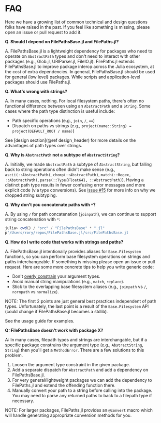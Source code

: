 # FAQ

Here we have a growing list of common technical and design questions folks have raised in the past.
If you feel like something is missing, please open an issue or pull request to add it.

**Q. Should I depend on FilePathsBase.jl and FilePaths.jl?**

A. FilePathsBase.jl is a lightweight dependency for packages who need to operate on `AbstractPath` types and don't need to interact with other packages (e.g., Glob.jl, URIParser.jl, FileIO.jl).
FilePaths.jl extends FilePathsBase.jl to improve package interop across the Julia ecosystem, at the cost of extra dependencies.
In general, FilePathsBase.jl should be used for general (low level) packages. While scripts and application-level packages should use FilePaths.jl.

**Q. What's wrong with strings?**

A. In many cases, nothing.
For local filesystem paths, there's often no functional difference between using an `AbstractPath` and a `String`.
Some cases where the path type distinction is useful include:

- Path specific operations (e.g., `join`, `/`, `==`)
- Dispatch on paths vs strings (e.g., `project(name::String) = project(DEFAULT_ROOT / name)`)

See [design section](@ref design_header) for more details on the advantages of path types over strings.

**Q. Why is `AbstractPath` not a subtype of `AbstractString`?**

A. Initially, we made `AbstractPath` a subtype of `AbstractString`, but falling back to string operations often didn't make sense (e.g., `ascii(::AbstractPath)`, `chomp(::AbstractPath)`, `match(::Regex, ::AbstractPath)`, `parse(::Type{Float64}, ::AbstractPath)`).
Having a distinct path type results in fewer confusing error messages and more explicit code (via type conversions). See [issue #15](https://github.com/rofinn/FilePathsBase.jl/issues/15) for more info on why we dropped string subtyping.

**Q. Why don't you concatenate paths with `*`?**

A. By using `/` for path concatenation (`joinpath`), we can continue to support string concatenation with `*`:

```julia
julia> cwd() / "src" / "FilePathsBase" * ".jl"
p"/Users/rory/repos/FilePathsBase.jl/src/FilePathsBase.jl
```

**Q. How do I write code that works with strings and paths?**

A. FilePathsBase.jl intentionally provides aliases for `Base.Filesystem` functions, so you can perform base filesystem operations on strings and paths interchangeable.
If something is missing please open an issue or pull request.
Here are some more concrete tips to help you write generic code:
- Don't [overly constrain](https://white.ucc.asn.au/2020/04/19/Julia-Antipatterns.html#over-constraining-argument-types) your argument types.
- Avoid manual string manipulations (e.g., `match`, `replace`).
- Stick to the overlapping base filesystem aliases (e.g., `joinpath` vs `/`, `normpath` vs `normalize`).

NOTE: The first 2 points are just general best practices independent of path types.
Unfortunately, the last point is a result of the `Base.Filesystem` API (could change if FilePathsBase.jl becomes a stdlib).

See the usage guide for examples.

**Q: FilePathsBase doesn't work with package X?**

A: In many cases, filepath types and strings are interchangable, but if a specific package constrains the argument type (e.g., `AbstractString`, `String`) then you'll get a `MethodError`.
There are a few solutions to this problem.

1. Loosen the argument type constraint in the given package.
2. Add a separate dispatch for `AbstractPath` and add a dependency on FilePathsBase.jl.
3. For very general/lightweight packages we can add the dependency to FilePaths.jl and extend the offending function there.
4. Manually convert your path to a string before calling into the package.
You may need to parse any returned paths to back to a filepath type if necessary.

NOTE: For larger packages, FilePaths.jl provides an `@convert` macro which will handle generating appropriate conversion methods for you.
